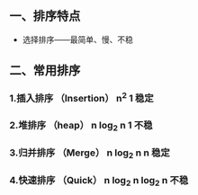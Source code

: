 ## 一、排序特点

- 选择排序——最简单、慢、不稳

## 二、常用排序

### 1.插入排序	（Insertion）	n<sup>2</sup>  			1	 		稳定

### 2.堆排序		（heap）			n log<sub>2</sub> n 	1			不稳

### 3.归并排序	（Merge）		n log<sub>2</sub> n 	n			 稳定

### 4.快速排序	（Quick）		 n log<sub>2</sub> n 	 log<sub>2</sub> n 	不稳

